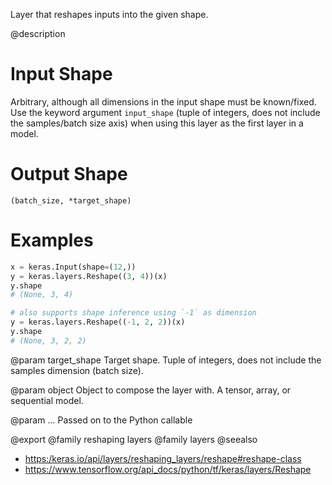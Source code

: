 Layer that reshapes inputs into the given shape.

@description

# Input Shape
Arbitrary, although all dimensions in the input shape must be
known/fixed. Use the keyword argument `input_shape` (tuple of integers,
does not include the samples/batch size axis) when using this layer as
the first layer in a model.

# Output Shape
`(batch_size, *target_shape)`

# Examples
```python
x = keras.Input(shape=(12,))
y = keras.layers.Reshape((3, 4))(x)
y.shape
# (None, 3, 4)
```

```python
# also supports shape inference using `-1` as dimension
y = keras.layers.Reshape((-1, 2, 2))(x)
y.shape
# (None, 3, 2, 2)
```

@param target_shape
Target shape. Tuple of integers, does not include the
samples dimension (batch size).

@param object
Object to compose the layer with. A tensor, array, or sequential model.

@param ...
Passed on to the Python callable

@export
@family reshaping layers
@family layers
@seealso
+ <https:/keras.io/api/layers/reshaping_layers/reshape#reshape-class>
+ <https://www.tensorflow.org/api_docs/python/tf/keras/layers/Reshape>
